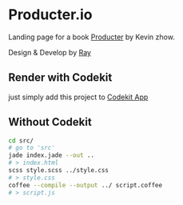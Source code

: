 # Producter.io

Landing page for a book [Producter](http://producter.io) by Kevin zhow.

Design & Develop by [Ray](http://rayps.com)



## Render with Codekit

just simply add this project to [Codekit App](https://incident57.com/codekit/)

## Without Codekit

```bash
cd src/
# go to 'src'
jade index.jade --out ..
# > index.html
scss style.scss ../style.css
# > style.css
coffee --compile --output ../ script.coffee
# > script.js